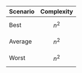 | Scenario      | Complexity |
| ----------- | ----------- |
| Best      | $$n^{2}$$      |
| Average   | $$n^{2}$$        |
| Worst   | $$n^{2}$$        |